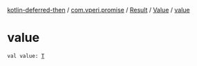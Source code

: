 [kotlin-deferred-then](../../../index.md) / [com.vperi.promise](../../index.md) / [Result](../index.md) / [Value](index.md) / [value](./value.md)

# value

`val value: `[`T`](index.md#T)
